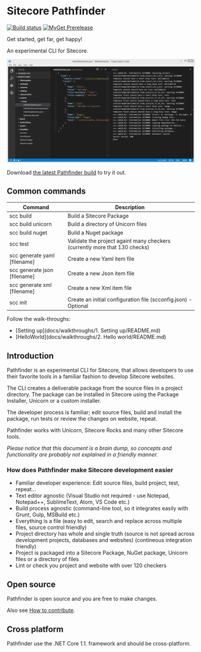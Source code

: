 # Sitecore Pathfinder

[![Build status](https://ci.appveyor.com/api/projects/status/21a8xc3s80mcic81?svg=true)](https://ci.appveyor.com/project/JakobChristensen/sitecore-pathfinder) [![MyGet Prerelease](https://img.shields.io/myget/sitecore-pathfinder/vpre/Sitecore.Pathfinder.svg?label=version)](https://www.myget.org/feed/sitecore-pathfinder/package/nuget/Sitecore.Pathfinder) 

Get started, get far, get happy!

An experimental CLI for Sitecore.

![Pathfinder](docs/img/SitecorePathfinder.png)
 
Download [the latest Pathfinder build](https://github.com/JakobChristensen/Sitecore.Pathfinder/releases) to 
try it out.

## Common commands 

Command | Description
------- | -----------
scc build | Build a Sitecore Package
scc build unicorn | Build a directory of Unicorn files
scc build nuget | Build a Nuget package
scc test | Validate the project againt many checkers (currently more that 130 checks)
scc generate yaml [filename] | Create a new Yaml item file
scc generate json [filename] | Create a new Json item file
scc generate xml [filename] | Create a new Xml item file
scc init | Create an initial configuration file (scconfig.json) - Optional

Follow the walk-throughs:

* [Setting up](docs/walkthroughs/1. Setting up/README.md)
* [HelloWorld](docs/walkthroughs/2. Hello world/README.md)

## Introduction
Pathfinder is an experimental CLI for Sitecore, that allows developers to use their favorite tools 
in a familiar fashion to develop Sitecore websites.

The CLI creates a deliverable package from the source files in a project directory. The package can
be installed in Sitecore using the Package Installer, Unicorn or a custom installer.

The developer process is familiar; edit source files, build and install the package, run tests or review the 
changes on website, repeat.

Pathfinder works with Unicorn, Sitecore Rocks and many other Sitecore tools.

_Please notice that this document is a brain dump, so concepts and functionality are probably not explained 
in a friendly manner._

### How does Pathfinder make Sitecore development easier
* Familiar developer experience: Edit source files, build project, test, repeat...
* Text editor agnostic (Visual Studio not required - use Notepad, Notepad++, SublimeText, Atom, VS Code etc.)
* Build process agnostic (command-line tool, so it integrates easily with Grunt, Gulp, MSBuild etc.)
* Everything is a file (easy to edit, search and replace across multiple files, source control friendly)
* Project directory has whole and single truth (source is not spread across development projects, databases and websites) (contineous integration friendly) 
* Project is packaged into a Sitecore Package, NuGet package, Unicorn files or a directory of files
* Lint or check you project and website with over 120 checkers

## Open source
Pathfinder is open source and you are free to make changes. 

Also see [How to contribute](../CONTRIBUTING.md).

## Cross platform
Pathfinder use the .NET Core 1.1. framework and should be cross-platform.
